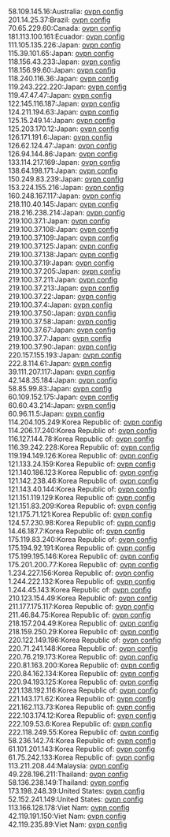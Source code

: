 58.109.145.16:Australia: [ovpn config](vpn/58_109_145_16.ovpn)  
201.14.25.37:Brazil: [ovpn config](vpn/201_14_25_37.ovpn)  
70.65.229.60:Canada: [ovpn config](vpn/70_65_229_60.ovpn)  
181.113.100.161:Ecuador: [ovpn config](vpn/181_113_100_161.ovpn)  
111.105.135.226:Japan: [ovpn config](vpn/111_105_135_226.ovpn)  
115.39.101.65:Japan: [ovpn config](vpn/115_39_101_65.ovpn)  
118.156.43.233:Japan: [ovpn config](vpn/118_156_43_233.ovpn)  
118.156.99.60:Japan: [ovpn config](vpn/118_156_99_60.ovpn)  
118.240.116.36:Japan: [ovpn config](vpn/118_240_116_36.ovpn)  
119.243.222.220:Japan: [ovpn config](vpn/119_243_222_220.ovpn)  
119.47.47.47:Japan: [ovpn config](vpn/119_47_47_47.ovpn)  
122.145.116.187:Japan: [ovpn config](vpn/122_145_116_187.ovpn)  
124.211.194.63:Japan: [ovpn config](vpn/124_211_194_63.ovpn)  
125.15.249.14:Japan: [ovpn config](vpn/125_15_249_14.ovpn)  
125.203.170.12:Japan: [ovpn config](vpn/125_203_170_12.ovpn)  
126.171.191.6:Japan: [ovpn config](vpn/126_171_191_6.ovpn)  
126.62.124.47:Japan: [ovpn config](vpn/126_62_124_47.ovpn)  
126.94.144.86:Japan: [ovpn config](vpn/126_94_144_86.ovpn)  
133.114.217.169:Japan: [ovpn config](vpn/133_114_217_169.ovpn)  
138.64.198.171:Japan: [ovpn config](vpn/138_64_198_171.ovpn)  
150.249.83.239:Japan: [ovpn config](vpn/150_249_83_239.ovpn)  
153.224.155.216:Japan: [ovpn config](vpn/153_224_155_216.ovpn)  
160.248.167.117:Japan: [ovpn config](vpn/160_248_167_117.ovpn)  
218.110.40.145:Japan: [ovpn config](vpn/218_110_40_145.ovpn)  
218.216.238.214:Japan: [ovpn config](vpn/218_216_238_214.ovpn)  
219.100.37.1:Japan: [ovpn config](vpn/219_100_37_1.ovpn)  
219.100.37.108:Japan: [ovpn config](vpn/219_100_37_108.ovpn)  
219.100.37.109:Japan: [ovpn config](vpn/219_100_37_109.ovpn)  
219.100.37.125:Japan: [ovpn config](vpn/219_100_37_125.ovpn)  
219.100.37.138:Japan: [ovpn config](vpn/219_100_37_138.ovpn)  
219.100.37.19:Japan: [ovpn config](vpn/219_100_37_19.ovpn)  
219.100.37.205:Japan: [ovpn config](vpn/219_100_37_205.ovpn)  
219.100.37.211:Japan: [ovpn config](vpn/219_100_37_211.ovpn)  
219.100.37.213:Japan: [ovpn config](vpn/219_100_37_213.ovpn)  
219.100.37.22:Japan: [ovpn config](vpn/219_100_37_22.ovpn)  
219.100.37.4:Japan: [ovpn config](vpn/219_100_37_4.ovpn)  
219.100.37.50:Japan: [ovpn config](vpn/219_100_37_50.ovpn)  
219.100.37.58:Japan: [ovpn config](vpn/219_100_37_58.ovpn)  
219.100.37.67:Japan: [ovpn config](vpn/219_100_37_67.ovpn)  
219.100.37.7:Japan: [ovpn config](vpn/219_100_37_7.ovpn)  
219.100.37.90:Japan: [ovpn config](vpn/219_100_37_90.ovpn)  
220.157.155.193:Japan: [ovpn config](vpn/220_157_155_193.ovpn)  
222.8.114.61:Japan: [ovpn config](vpn/222_8_114_61.ovpn)  
39.111.207.117:Japan: [ovpn config](vpn/39_111_207_117.ovpn)  
42.148.35.184:Japan: [ovpn config](vpn/42_148_35_184.ovpn)  
58.85.99.83:Japan: [ovpn config](vpn/58_85_99_83.ovpn)  
60.109.152.175:Japan: [ovpn config](vpn/60_109_152_175.ovpn)  
60.60.43.214:Japan: [ovpn config](vpn/60_60_43_214.ovpn)  
60.96.11.5:Japan: [ovpn config](vpn/60_96_11_5.ovpn)  
114.204.105.249:Korea Republic of: [ovpn config](vpn/114_204_105_249.ovpn)  
114.206.17.240:Korea Republic of: [ovpn config](vpn/114_206_17_240.ovpn)  
116.127.144.78:Korea Republic of: [ovpn config](vpn/116_127_144_78.ovpn)  
116.39.242.228:Korea Republic of: [ovpn config](vpn/116_39_242_228.ovpn)  
119.194.149.126:Korea Republic of: [ovpn config](vpn/119_194_149_126.ovpn)  
121.133.24.159:Korea Republic of: [ovpn config](vpn/121_133_24_159.ovpn)  
121.140.186.123:Korea Republic of: [ovpn config](vpn/121_140_186_123.ovpn)  
121.142.238.46:Korea Republic of: [ovpn config](vpn/121_142_238_46.ovpn)  
121.143.40.144:Korea Republic of: [ovpn config](vpn/121_143_40_144.ovpn)  
121.151.119.129:Korea Republic of: [ovpn config](vpn/121_151_119_129.ovpn)  
121.151.83.209:Korea Republic of: [ovpn config](vpn/121_151_83_209.ovpn)  
121.175.71.121:Korea Republic of: [ovpn config](vpn/121_175_71_121.ovpn)  
124.57.230.98:Korea Republic of: [ovpn config](vpn/124_57_230_98.ovpn)  
14.46.187.7:Korea Republic of: [ovpn config](vpn/14_46_187_7.ovpn)  
175.119.83.240:Korea Republic of: [ovpn config](vpn/175_119_83_240.ovpn)  
175.194.92.191:Korea Republic of: [ovpn config](vpn/175_194_92_191.ovpn)  
175.199.195.146:Korea Republic of: [ovpn config](vpn/175_199_195_146.ovpn)  
175.201.200.77:Korea Republic of: [ovpn config](vpn/175_201_200_77.ovpn)  
1.234.227.156:Korea Republic of: [ovpn config](vpn/1_234_227_156.ovpn)  
1.244.222.132:Korea Republic of: [ovpn config](vpn/1_244_222_132.ovpn)  
1.244.45.143:Korea Republic of: [ovpn config](vpn/1_244_45_143.ovpn)  
210.123.154.49:Korea Republic of: [ovpn config](vpn/210_123_154_49.ovpn)  
211.177.175.117:Korea Republic of: [ovpn config](vpn/211_177_175_117.ovpn)  
211.46.84.75:Korea Republic of: [ovpn config](vpn/211_46_84_75.ovpn)  
218.157.204.49:Korea Republic of: [ovpn config](vpn/218_157_204_49.ovpn)  
218.159.250.29:Korea Republic of: [ovpn config](vpn/218_159_250_29.ovpn)  
220.122.149.196:Korea Republic of: [ovpn config](vpn/220_122_149_196.ovpn)  
220.71.241.148:Korea Republic of: [ovpn config](vpn/220_71_241_148.ovpn)  
220.76.219.173:Korea Republic of: [ovpn config](vpn/220_76_219_173.ovpn)  
220.81.163.200:Korea Republic of: [ovpn config](vpn/220_81_163_200.ovpn)  
220.84.162.134:Korea Republic of: [ovpn config](vpn/220_84_162_134.ovpn)  
220.94.193.125:Korea Republic of: [ovpn config](vpn/220_94_193_125.ovpn)  
221.138.192.116:Korea Republic of: [ovpn config](vpn/221_138_192_116.ovpn)  
221.143.171.62:Korea Republic of: [ovpn config](vpn/221_143_171_62.ovpn)  
221.162.113.73:Korea Republic of: [ovpn config](vpn/221_162_113_73.ovpn)  
222.103.174.12:Korea Republic of: [ovpn config](vpn/222_103_174_12.ovpn)  
222.109.53.6:Korea Republic of: [ovpn config](vpn/222_109_53_6.ovpn)  
222.118.249.55:Korea Republic of: [ovpn config](vpn/222_118_249_55.ovpn)  
58.236.142.74:Korea Republic of: [ovpn config](vpn/58_236_142_74.ovpn)  
61.101.201.143:Korea Republic of: [ovpn config](vpn/61_101_201_143.ovpn)  
61.75.242.133:Korea Republic of: [ovpn config](vpn/61_75_242_133.ovpn)  
113.211.208.44:Malaysia: [ovpn config](vpn/113_211_208_44.ovpn)  
49.228.196.211:Thailand: [ovpn config](vpn/49_228_196_211.ovpn)  
58.136.238.149:Thailand: [ovpn config](vpn/58_136_238_149.ovpn)  
173.198.248.39:United States: [ovpn config](vpn/173_198_248_39.ovpn)  
52.152.241.149:United States: [ovpn config](vpn/52_152_241_149.ovpn)  
113.166.128.178:Viet Nam: [ovpn config](vpn/113_166_128_178.ovpn)  
42.119.191.150:Viet Nam: [ovpn config](vpn/42_119_191_150.ovpn)  
42.119.235.89:Viet Nam: [ovpn config](vpn/42_119_235_89.ovpn)  
